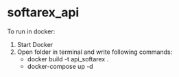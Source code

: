 # softarex_api
To run in docker:
1. Start Docker
2. Open folder in terminal and write following commands:
    * docker build -t api_softarex . 
    * docker-compose up -d
